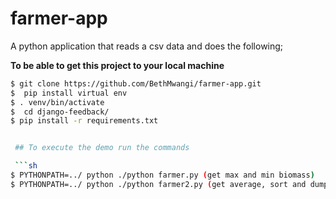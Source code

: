 # farmer-app
A python application that reads a csv data and does the following;





**To be able to get this project to your local machine**

```sh
$ git clone https://github.com/BethMwangi/farmer-app.git
$  pip install virtual env
$ . venv/bin/activate
$  cd django-feedback/
$ pip install -r requirements.txt


 ## To execute the demo run the commands

 ```sh
$ PYTHONPATH=../ python ./python farmer.py (get max and min biomass)
$ PYTHONPATH=../ python ./python farmer2.py (get average, sort and dump data to db)
